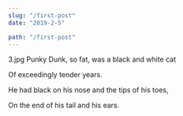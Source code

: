 ```yaml
---
slug: "/first-post"
date: "2019-2-5"

path: "/first-post"
---
```


3.jpg
Punky Dunk, so fat, was a black and white cat

Of exceedingly tender years.

He had black on his nose and the tips of his toes,

On the end of his tail and his ears.

<!-- ---
slug: "/third-post"
date: "2019-2-5"
title: "Our third Post"
path: "/third-post"
--- -->
<!--
#Puss With Boots drawing

![Puss With Boots says The Marquis of Carabas is drowning!](../images/fig5.jpg) -->
